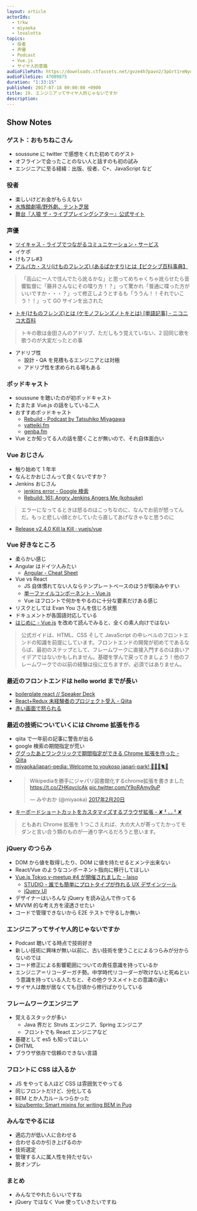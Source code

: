 ```yaml
---
layout: article
actorIds:
  - trkw
  - miyaoka
  - lovalotta
topics:
  - 役者
  - 声優
  - Podcast
  - Vue.js
  - サイヤ人的意識
audioFilePath: https://downloads.ctfassets.net/gvze4h7pavn2/3pGrt1reNyoQis4YiGsskK/346d3266f6452bf4201ff945e8d79e50/19.mp3
audioFileSize: 47089875
duration: "1:33:15"
published: 2017-07-18 00:00:00 +0900
title: 19. エンジニアってサイヤ人的じゃないですか
description:
---
```


## Show Notes

### ゲスト：おもちねこさん

* soussune に twitter で感想をくれた初めてのゲスト
* オフラインで会ったことのない人と話すのも初の試み
* エンジニアに至る経緯：出版、役者、C+、JavaScript など

### 役者

* 楽しいけどお金がもらえない
* [水族館劇場/野外劇、テント芝居](http://www.suizokukangekijou.com/)
* [舞台『人狼 ザ・ライブプレイングシアター』公式サイト](http://7th-castle.com/jinrou/)

### 声優

* [ツイキャス - ライブでつながるコミュニケーション・サービス](http://twitcasting.tv/)
* イケボ
* けもフレ#3
* [アルパカ・スリ(けものフレンズ) (あるぱかすり)とは【ピクシブ百科事典】](https://dic.pixiv.net/a/%E3%82%A2%E3%83%AB%E3%83%91%E3%82%AB%E3%83%BB%E3%82%B9%E3%83%AA%28%E3%81%91%E3%82%82%E3%81%AE%E3%83%95%E3%83%AC%E3%83%B3%E3%82%BA%29)

> 「高山に一人で住んでたら訛るかな」と思ってめちゃくちゃ訛らせたら音響監督に「藤井さんなにその喋り方！？」って驚かれ「普通に喋った方がいいですか・・・？」って修正しようとするも「ううん！！それでいこう！！」って GO サインを出された

* [トキ(けものフレンズ)とは (ケモノフレンズノトキとは) [単語記事] - ニコニコ大百科](http://dic.nicovideo.jp/a/%E3%83%88%E3%82%AD%28%E3%81%91%E3%82%82%E3%81%AE%E3%83%95%E3%83%AC%E3%83%B3%E3%82%BA%29)

> トキの歌は金田さんのアドリブ、ただしもう覚えていない、2 回同じ歌を歌うのが大変だったとの事

* アドリブ性
  * 設計・QA を見積もるエンジニアとは対極
  * アドリブ性を求められる場もある

### ポッドキャスト

* soussune を聴いたのが初ポッドキャスト
* たまたま Vue.js の話をしている二人
* おすすめポッドキャスト
  * [Rebuild - Podcast by Tatsuhiko Miyagawa](https://rebuild.fm/)
  * [yatteiki.fm](https://yatteiki.fm/)
  * [genba.fm](https://genba.fm/)
* Vue とか知ってる人の話を聞くことが無いので、それ自体面白い

### Vue おじさん

* 触り始めて 1 年半
* なんとかおじさんって良くないですか？
* Jenkins おじさん
  * [jenkins error - Google 検索](https://www.google.co.jp/search?q=jenkins+error&tbm=isch)
  * [Rebuild: 161: Angry Jenkins Angers Me (kohsuke)](https://rebuild.fm/161/)

> エラーになってるときは怒るのはこっちなのに、なんでお前が怒ってんだ。もっと悲しい顔とかしていたら直してあげなきゃなと思うのに

* [Release v2.4.0 Kill la Kill · vuejs/vue](https://github.com/vuejs/vue/releases/tag/v2.4.0)

### Vue 好きなところ

* 柔らかい感じ
* Angular はドイツ人みたい
  * [Angular - Cheat Sheet](https://angular.io/guide/cheatsheet)
* Vue vs React
  * JS 自体慣れてない人ならテンプレートベースのほうが馴染みやすい
  * [単一ファイルコンポーネント - Vue.js](https://jp.vuejs.org/v2/guide/single-file-components.html)
  * Vue はフロントで何かをやるのに十分な要素だけある感じ
* リスクとしては Evan You さんを信じろ状態
* ドキュメントが各国語対応している
* [はじめに - Vue.js](https://jp.vuejs.org/v2/guide/index.html) を改めて読んでみると、全くの素人向けではない

> 公式ガイドは、HTML、CSS そして JavaScript の中レベルのフロントエンドの知識を前提にしています。フロントエンドの開発が初めてであるならば、最初のステップとして、フレームワークに直接入門するのは良いアイデアではないかもしれません。基礎を学んで戻ってきましょう！他のフレームワークでの以前の経験は役に立ちますが、必須ではありません。

### 最近のフロントエンドは hello world までが長い

* [boilerplate react // Speaker Deck](https://speakerdeck.com/ne_sachirou/boilerplate-react)
* [React+Redux 未経験者のプロジェクト受入 - Qiita](http://qiita.com/nabepon/items/22ec2f486f9543b0dd52)
* [赤い画面で怒られる](https://github.com/commissure/redbox-react/blob/master/README.md)

### 最近の技術についていくには Chrome 拡張を作る

* qiita で一年前の記事に警告が出る
* google 検索の期間指定が荒い
* [ググったあとワンクリックで期間指定ができる Chrome 拡張を作った - Qiita](http://qiita.com/ktrysmt/items/87370a3ef4b5234e6e09)
* [miyaoka/japari-pedia: Welcome to youkoso japari-park! 🌴💥🚕🐈😧](https://github.com/miyaoka/japari-pedia)
* <blockquote class="twitter-tweet" data-lang="ja"><p lang="ja" dir="ltr">Wikipediaを勝手にジャパリ図書館化するchrome拡張を書きました <a href="https://t.co/ZHKqvcIcAk">https://t.co/ZHKqvcIcAk</a> <a href="https://t.co/Y9oRAmy9uP">pic.twitter.com/Y9oRAmy9uP</a></p>&mdash; みやおか (@miyaoka) <a href="https://twitter.com/miyaoka/status/833650455947341824">2017年2月20日</a></blockquote>
* [キーボードショートカットをカスタマイズするブラウザ拡張 - ✘╹◡╹✘](http://r7kamura.hatenablog.com/entry/2016/11/10/090029)

> ともあれ Chrome 拡張を 1 つこさえれば、大の大人が寄ってたかってモダンと言い合う類のものが一通り学べるだろうと思います。

### jQuery のつらみ

* DOM から値を取得したり、DOM に値を持たせるとメンテ出来ない
* React/Vue のようなコンポーネント指向に移行してほしい
* [Vue.js Tokyo v-meetup #4 が開催されました - laiso](http://blog.lai.so/entry/2017/07/08/Vue_js_Tokyo_v-meetup_%234_%E3%81%8C%E9%96%8B%E5%82%AC%E3%81%95%E3%82%8C%E3%81%BE%E3%81%97%E3%81%9F)
  * [STUDIO - 誰でも簡単にプロトタイプが作れる UX デザインツール](https://ohako.studio/ja)
  * [jQuery UI](https://jqueryui.com/)
* デザイナーはいろんな jQuery を読み込んで作ってる
* MVVM 的な考え方を浸透させたい
* コードで管理できないから E2E テストで守るしか無い

### エンジニアってサイヤ人的じゃないですか

* Podcast 聴いてる時点で技術好き
* 新しい技術に興味が無い以前に、古い技術を使うことによるつらみが分からないのでは
* コード修正による影響範囲についての責任意識を持っているか
* エンジニア＝リコーダーガチ勢。中学時代リコーダーが吹けないと死ぬという意識を持っている人たちと、その他クラスメイトとの意識の違い
* サイヤ人は敵が居なくても日頃から修行ばかりしている

### フレームワークエンジニア

* 覚えるスタックが多い
  * Java 界だと Struts エンジニア、Spring エンジニア
  * フロントでも React エンジニアなど
* 基礎として es5 も知ってほしい
* DHTML
* ブラウザ依存で信頼のできない言語

### フロントに CSS は入るか

* JS をやってる人ほど CSS は雰囲気でやってる
* 同じフロントだけど、分化してる
* BEM とか人力ルールつらかった
* [kizu/bemto: Smart mixins for writing BEM in Pug](https://github.com/kizu/bemto)

### みんなでやるには

* 適応力が低い人に合わせる
* 合わせるのか引き上げるのか
* 技術選定
* 管理する人に属人性を持たせない
* 脱オンプレ

### まとめ

* みんなでやれたらいいですね
* jQuery ではなく Vue 使っていきたいですね
